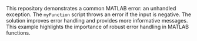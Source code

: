 This repository demonstrates a common MATLAB error: an unhandled exception.  The `myFunction` script throws an error if the input is negative.  The solution improves error handling and provides more informative messages.  This example highlights the importance of robust error handling in MATLAB functions.